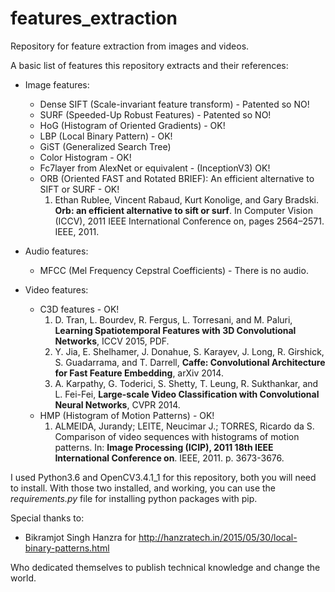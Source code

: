 # features_extraction

Repository for feature extraction from images and videos.

A basic list of features this repository extracts and their references:

* Image features:
  - Dense SIFT (Scale-invariant feature transform) - Patented so NO!
  - SURF (Speeded-Up Robust Features) - Patented so NO!
  - HoG (Histogram of Oriented Gradients) - OK!
  - LBP (Local Binary Pattern) - OK!
  - GiST (Generalized Search Tree)
  - Color Histogram - OK!
  - Fc7layer from AlexNet or equivalent - (InceptionV3) OK!
  - ORB (Oriented FAST and Rotated BRIEF): An efficient alternative to SIFT or SURF - OK!
    1. Ethan Rublee, Vincent Rabaud, Kurt Konolige, and Gary Bradski. **Orb: an efficient alternative to sift or surf**. In Computer Vision (ICCV), 2011 IEEE International Conference on, pages 2564–2571. IEEE, 2011.

* Audio features:
  - MFCC (Mel Frequency Cepstral Coefficients) - There is no audio.

* Video features:
  - C3D features - OK!
    1. D. Tran, L. Bourdev, R. Fergus, L. Torresani, and M. Paluri, **Learning Spatiotemporal Features with 3D Convolutional Networks**, ICCV 2015, PDF.
    2. Y. Jia, E. Shelhamer, J. Donahue, S. Karayev, J. Long, R. Girshick, S. Guadarrama, and T. Darrell, **Caffe: Convolutional Architecture for Fast Feature Embedding**, arXiv 2014.
    3. A. Karpathy, G. Toderici, S. Shetty, T. Leung, R. Sukthankar, and L. Fei-Fei, **Large-scale Video Classification with Convolutional Neural Networks**, CVPR 2014.
  - HMP (Histogram of Motion Patterns) - OK!
    1. ALMEIDA, Jurandy; LEITE, Neucimar J.; TORRES, Ricardo da S. Comparison of video sequences with histograms of motion patterns. In: **Image Processing (ICIP), 2011 18th IEEE International Conference on**. IEEE, 2011. p. 3673-3676.


I used Python3.6 and OpenCV3.4.1_1 for this repository,
both you will need to install.
With those two installed, and working, you can use the *requirements.py* file for
installing python packages with pip.


Special thanks to:
* Bikramjot Singh Hanzra for http://hanzratech.in/2015/05/30/local-binary-patterns.html

Who dedicated themselves to publish technical knowledge and
change the world.
